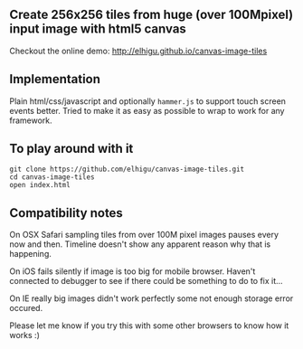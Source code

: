 ## Create 256x256 tiles from huge (over 100Mpixel) input image with html5 canvas 
Checkout the online demo: http://elhigu.github.io/canvas-image-tiles

## Implementation
Plain html/css/javascript and optionally `hammer.js` to support touch screen events better.
Tried to make it as easy as possible to wrap to work for any framework.

## To play around with it
```
git clone https://github.com/elhigu/canvas-image-tiles.git
cd canvas-image-tiles
open index.html
```

## Compatibility notes
On OSX Safari sampling tiles from over 100M pixel images pauses every now and then. Timeline doesn't show any apparent reason why that is happening.

On iOS fails silently if image is too big for mobile browser. Haven't connected to debugger to see if there could be something to do to fix it...

On IE really big images didn't work perfectly some not enough storage error occured.

Please let me know if you try this with some other browsers to know how it works :)

